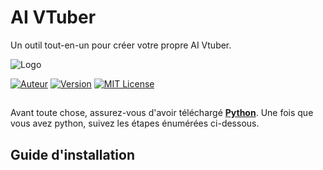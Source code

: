 
# AI VTuber

Un outil tout-en-un pour créer votre propre AI Vtuber. 


![Logo](https://media.discordapp.net/attachments/866781664536821770/1117060398831632424/00031-1571356337.png?width=996&height=700)

[![Auteur](https://img.shields.io/badge/Auteur-Kameyo-yellow)](https://github.com/WhosKameyo) [![Version](https://img.shields.io/badge/Version-1.0.0-blue)](#) [![MIT License](https://img.shields.io/badge/License-MIT-green.svg)](#) 

## 

Avant toute chose, assurez-vous d'avoir téléchargé [**Python**](https://www.python.org/downloads/release/python-3100/). Une fois que vous avez python, suivez les étapes énumérées ci-dessous.
## Guide d'installation


    
